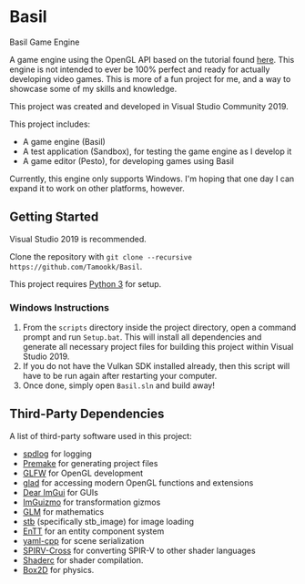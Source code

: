 # Basil
Basil Game Engine

A game engine using the OpenGL API based on the tutorial found [here](https://www.youtube.com/playlist?list=PLlrATfBNZ98dC-V-N3m0Go4deliWHPFwT). This engine is not intended to ever be 100% perfect and ready for actually developing video games. This is more of a fun project for me, and a way to showcase some of my skills and knowledge.

This project was created and developed in Visual Studio Community 2019.

This project includes:
* A game engine (Basil)
* A test application (Sandbox), for testing the game engine as I develop it
* A game editor (Pesto), for developing games using Basil

Currently, this engine only supports Windows. I'm hoping that one day I can expand it to work on other platforms, however.

## Getting Started
Visual Studio 2019 is recommended.

Clone the repository with `git clone --recursive https://github.com/Tamookk/Basil`.

This project requires [Python 3](https://www.python.org/) for setup.

### Windows Instructions
1. From the `scripts` directory inside the project directory, open a command prompt and run `Setup.bat`. This will install all dependencies and generate all necessary project files for building this project within Visual Studio 2019.
2. If you do not have the Vulkan SDK installed already, then this script will have to be run again after restarting your computer.
3. Once done, simply open `Basil.sln` and build away!

## Third-Party Dependencies
A list of third-party software used in this project:
* [spdlog](https://github.com/gabime/spdlog) for logging
* [Premake](https://github.com/premake/premake-core) for generating project files
* [GLFW](https://github.com/glfw/glfw) for OpenGL development
* [glad](https://github.com/Dav1dde/glad) for accessing modern OpenGL functions and extensions
* [Dear ImGui](https://github.com/ocornut/imgui) for GUIs
* [ImGuizmo](https://github.com/TheCherno/ImGuizmo) for transformation gizmos
* [GLM](https://github.com/g-truc/glm) for mathematics
* [stb](https://github.com/nothings/stb) (specifically stb_image) for image loading
* [EnTT](https://github.com/skypjack/entt) for an entity component system
* [yaml-cpp](https://github.com/jbeder/yaml-cpp) for scene serialization
* [SPIRV-Cross](https://github.com/KhronosGroup/SPIRV-Cross) for converting SPIR-V to other shader languages
* [Shaderc](https://github.com/google/shaderc) for shader compilation.
* [Box2D](https://github.com/erincatto/box2d) for physics.
